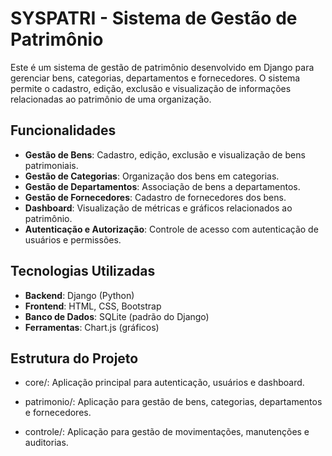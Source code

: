 # SYSPATRI - Sistema de Gestão de Patrimônio

Este é um sistema de gestão de patrimônio desenvolvido em Django para gerenciar bens, categorias, departamentos e fornecedores. O sistema permite o cadastro, edição, exclusão e visualização de informações relacionadas ao patrimônio de uma organização.

## Funcionalidades

- **Gestão de Bens**: Cadastro, edição, exclusão e visualização de bens patrimoniais.
- **Gestão de Categorias**: Organização dos bens em categorias.
- **Gestão de Departamentos**: Associação de bens a departamentos.
- **Gestão de Fornecedores**: Cadastro de fornecedores dos bens.
- **Dashboard**: Visualização de métricas e gráficos relacionados ao patrimônio.
- **Autenticação e Autorização**: Controle de acesso com autenticação de usuários e permissões.

## Tecnologias Utilizadas

- **Backend**: Django (Python)
- **Frontend**: HTML, CSS, Bootstrap
- **Banco de Dados**: SQLite (padrão do Django)
- **Ferramentas**: Chart.js (gráficos)


## Estrutura do Projeto
- core/: Aplicação principal para autenticação, usuários e dashboard.

- patrimonio/: Aplicação para gestão de bens, categorias, departamentos e fornecedores.

- controle/: Aplicação para gestão de movimentações, manutenções e auditorias.

